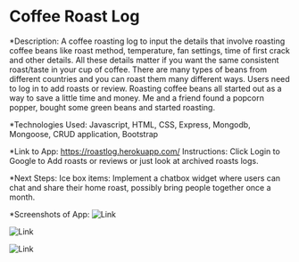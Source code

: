 # Coffee Roast Log 

*Description:
A coffee roasting log to input the details that involve roasting coffee beans like roast method, temperature, fan settings, time of first crack and other details. All these details matter if you want the same consistent roast/taste in your cup of coffee. There are many types of beans from different countries and you can roast them many different ways. Users need to log in to add roasts or review. Roasting coffee beans all started out as a way to save a little time and money. Me and a friend found a popcorn popper, bought some green beans and started roasting. 

*Technologies Used:
Javascript, HTML, CSS, Express, Mongodb, Mongoose, CRUD application, Bootstrap

*Link to App:
https://roastlog.herokuapp.com/
Instructions: Click Login to Google to Add roasts or reviews or just look at archived roasts logs. 

*Next Steps:
Ice box items: Implement a chatbox widget where users can chat and share their home roast, possibly bring people together once a month.

*Screenshots of App:
![Link](https://i.imgur.com/dRDpE8F.png)

![Link](https://i.imgur.com/dRDpE8F.png)

![Link](https://i.imgur.com/nepQlc7.png)
